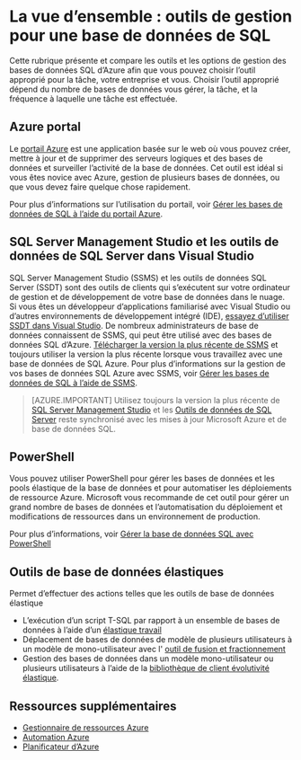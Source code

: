 <properties
    pageTitle="La vue d’ensemble : outils de gestion pour SQL de base de données | Microsoft Azure"
    description="Compare les outils et options de gestion de base de données de SQL Azure"
    services="sql-database"
    documentationCenter=""
    authors="stevestein"
    manager="jhubbard"
    editor=""/>

<tags
    ms.service="sql-database"
    ms.workload="data-management"
    ms.tgt_pltfrm="na"
    ms.devlang="na"
    ms.topic="article"
    ms.date="10/24/2016"
    ms.author="sstein"/>

# <a name="overview-management-tools-for-sql-database"></a>La vue d’ensemble : outils de gestion pour une base de données de SQL

Cette rubrique présente et compare les outils et les options de gestion des bases de données SQL d’Azure afin que vous pouvez choisir l’outil approprié pour la tâche, votre entreprise et vous. Choisir l’outil approprié dépend du nombre de bases de données vous gérer, la tâche, et la fréquence à laquelle une tâche est effectuée.

## <a name="azure-portal"></a>Azure portal

Le [portail Azure](https://portal.azure.com) est une application basée sur le web où vous pouvez créer, mettre à jour et de supprimer des serveurs logiques et des bases de données et surveiller l’activité de la base de données. Cet outil est idéal si vous êtes novice avec Azure, gestion de plusieurs bases de données, ou que vous devez faire quelque chose rapidement.

Pour plus d’informations sur l’utilisation du portail, voir [Gérer les bases de données de SQL à l’aide du portail Azure](sql-database-manage-portal.md).

## <a name="sql-server-management-studio-and-sql-server-data-tools-in-visual-studio"></a>SQL Server Management Studio et les outils de données de SQL Server dans Visual Studio

SQL Server Management Studio (SSMS) et les outils de données SQL Server (SSDT) sont des outils de clients qui s’exécutent sur votre ordinateur de gestion et de développement de votre base de données dans le nuage. Si vous êtes un développeur d’applications familiarisé avec Visual Studio ou d’autres environnements de développement intégré (IDE), [essayez d’utiliser SSDT dans Visual Studio](https://msdn.microsoft.com/library/mt204009.aspx). De nombreux administrateurs de base de données connaissent de SSMS, qui peut être utilisé avec des bases de données SQL d’Azure. [Télécharger la version la plus récente de SSMS](https://msdn.microsoft.com/library/mt238290) et toujours utiliser la version la plus récente lorsque vous travaillez avec une base de données de SQL Azure. Pour plus d’informations sur la gestion de vos bases de données SQL Azure avec SSMS, voir [Gérer les bases de données de SQL à l’aide de SSMS](sql-database-manage-azure-ssms.md).

> [AZURE.IMPORTANT] Utilisez toujours la version la plus récente de [SQL Server Management Studio](https://msdn.microsoft.com/library/mt238290) et les [Outils de données de SQL Server](https://msdn.microsoft.com/library/mt204009.aspx) reste synchronisé avec les mises à jour Microsoft Azure et de base de données SQL.


## <a name="powershell"></a>PowerShell

Vous pouvez utiliser PowerShell pour gérer les bases de données et les pools élastique de la base de données et pour automatiser les déploiements de ressource Azure. Microsoft vous recommande de cet outil pour gérer un grand nombre de bases de données et l’automatisation du déploiement et modifications de ressources dans un environnement de production.

Pour plus d’informations, voir [Gérer la base de données SQL avec PowerShell](sql-database-manage-powershell.md)

## <a name="elastic-database-tools"></a>Outils de base de données élastiques
Permet d’effectuer des actions telles que les outils de base de données élastique 

* L’exécution d’un script T-SQL par rapport à un ensemble de bases de données à l’aide d’un [élastique travail](sql-database-elastic-jobs-overview.md)
* Déplacement de bases de données de modèle de plusieurs utilisateurs à un modèle de mono-utilisateur avec l' [outil de fusion et fractionnement](sql-database-elastic-scale-overview-split-and-merge.md)
* Gestion des bases de données dans un modèle mono-utilisateur ou plusieurs utilisateurs à l’aide de la [bibliothèque de client évolutivité élastique](sql-database-elastic-database-client-library.md).
 

## <a name="additional-resources"></a>Ressources supplémentaires

- [Gestionnaire de ressources Azure](https://azure.microsoft.com/features/resource-manager/)
- [Automation Azure](https://azure.microsoft.com/documentation/services/automation/)
- [Planificateur d’Azure](https://azure.microsoft.com/documentation/services/scheduler/)